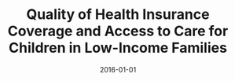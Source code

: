 ---
title: "Quality of Health Insurance Coverage and Access to Care for Children in Low-Income Families"
collection: publications
permalink: /publication/2016-quality-coverage
excerpt: ''
date: 2016-01-01
venue: 'JAMA Pediatrics'
paperurl: 'https://jamanetwork.com/journals/jamapediatrics/fullarticle/2470859'
submit: 1
citation: 'Kreider, Amanda R., Benjamin French, Jaya Aysola, Brendan Saloner, Kathleen G. Noonan, and David M. Rubin. 2016. &quot;Quality of Health Insurance Coverage and Access to Care for Children in Low-Income Families.&quot; <i>JAMA Pediatrics</i> 170 (1): 43–51.'
---